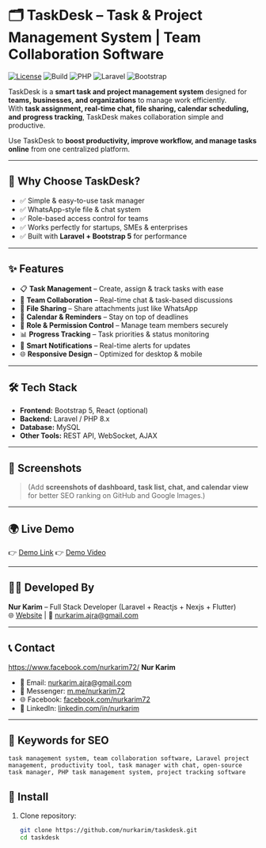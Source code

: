 # 🗂️ TaskDesk – Task & Project Management System | Team Collaboration Software

[![License](https://img.shields.io/badge/license-MIT-green.svg)](LICENSE)
![Build](https://img.shields.io/badge/build-passing-brightgreen)
![PHP](https://img.shields.io/badge/PHP-8.x-blue)
![Laravel](https://img.shields.io/badge/Laravel-10-orange)
![Bootstrap](https://img.shields.io/badge/Bootstrap-5-purple)

TaskDesk is a **smart task and project management system** designed for **teams, businesses, and organizations** to manage work efficiently.  
With **task assignment, real-time chat, file sharing, calendar scheduling, and progress tracking**, TaskDesk makes collaboration simple and productive.  

Use TaskDesk to **boost productivity, improve workflow, and manage tasks online** from one centralized platform.

---

## 🚀 Why Choose TaskDesk?

- ✅ Simple & easy-to-use task manager  
- ✅ WhatsApp-style file & chat system  
- ✅ Role-based access control for teams  
- ✅ Works perfectly for startups, SMEs & enterprises  
- ✅ Built with **Laravel + Bootstrap 5** for performance  

---

## ✨ Features

- 📋 **Task Management** – Create, assign & track tasks with ease  
- 💬 **Team Collaboration** – Real-time chat & task-based discussions  
- 📂 **File Sharing** – Share attachments just like WhatsApp  
- 📅 **Calendar & Reminders** – Stay on top of deadlines  
- 👥 **Role & Permission Control** – Manage team members securely  
- 📊 **Progress Tracking** – Task priorities & status monitoring  
- 🔔 **Smart Notifications** – Real-time alerts for updates  
- 🌐 **Responsive Design** – Optimized for desktop & mobile  

---

## 🛠️ Tech Stack

- **Frontend:** Bootstrap 5, React (optional)  
- **Backend:** Laravel / PHP 8.x  
- **Database:** MySQL  
- **Other Tools:** REST API, WebSocket, AJAX  

---

## 📸 Screenshots

> (Add **screenshots of dashboard, task list, chat, and calendar view** for better SEO ranking on GitHub and Google Images.)

---

## 🌍 Live Demo

👉 [Demo Link](https://your-demo-link.com) 
👉 [Demo Video](https://www.youtube.com/your-demo-video)  

---

## 👨‍💻 Developed By

**Nur Karim** – Full Stack Developer (Laravel + Reactjs + Nexjs + Flutter)  
🌐 [Website](http://nurkarim.xyz/) | 📧 nurkarim.ajra@gmail.com  

---

## 📞 Contact
https://www.facebook.com/nurkarim72/
**Nur Karim**  
- 📧 Email: [nurkarim.ajra@gmail.com](mailto:nurkarim.ajra@gmail.com)  
- 💬 Messenger: [m.me/nurkarim72](https://m.me/nurkarim72)  
- 🌐 Facebook: [facebook.com/nurkarim72](https://facebook.com/nurkarim72)  
- 🔗 LinkedIn: [linkedin.com/in/nurkarim](https://linkedin.com/in/nurkarim)  

---

## 🔑 Keywords for SEO

`task management system, team collaboration software, Laravel project management, productivity tool, task manager with chat, open-source task manager, PHP task management system, project tracking software`


## 🚀 Install

1. Clone repository:
   ```bash
   git clone https://github.com/nurkarim/taskdesk.git
   cd taskdesk

